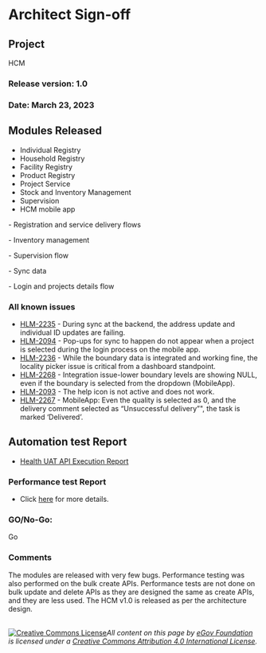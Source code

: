 # Architect Sign-off

## Project

HCM

### Release version: 1.0

### Date: March 23, 2023

## Modules Released

* Individual Registry
* Household Registry
* Facility Registry
* Product Registry
* Project Service
* Stock and Inventory Management
* Supervision
* HCM mobile app

&#x20;     \- Registration and service delivery flows

&#x20;     \- Inventory management

&#x20;     \- Supervision flow

&#x20;     \- Sync data

&#x20;     \- Login and projects details flow





### All known issues

* [HLM-2235](https://digit-discuss.atlassian.net/browse/HLM-2235) - During sync at the backend, the address update and individual ID updates are failing.
* [HLM-2094](https://digit-discuss.atlassian.net/browse/HLM-2094) - Pop-ups for sync to happen do not appear when a project is selected during the login process on the mobile app.
* [HLM-2236](https://digit-discuss.atlassian.net/browse/HLM-2236) - While the boundary data is integrated and working fine, the locality picker issue is critical from a dashboard standpoint.
* [HLM-2268](https://digit-discuss.atlassian.net/browse/HLM-2268) - Integration issue-lower boundary levels are showing NULL, even if the boundary is selected from the dropdown (MobileApp).
* [HLM-2093](https://digit-discuss.atlassian.net/browse/HLM-2093) - The help icon is not active and does not work.
* [HLM-2267](https://digit-discuss.atlassian.net/browse/HLM-2267) - MobileApp: Even the quality is selected as 0, and the delivery comment selected as “Unsuccessful delivery”", the task is marked ‘Delivered’.

## Automation test Report

* [Health UAT API Execution Report](health-uat-api-execution-report.md)

### Performance test Report

* Click [here](performance-report.md) for more details.

### GO/No-Go:&#x20;

Go

### Comments

The modules are released with very few bugs. Performance testing was also performed on the bulk create APIs. Performance tests are not done on bulk update and delete APIs as they are designed the same as create APIs, and they are less used. The HCM v1.0 is released as per the architecture design.

\
[![Creative Commons License](https://i.creativecommons.org/l/by/4.0/80x15.png)_​_](http://creativecommons.org/licenses/by/4.0/)_All content on this page by_ [_eGov Foundation_](https://egov.org.in/) _is licensed under a_ [_Creative Commons Attribution 4.0 International License_](http://creativecommons.org/licenses/by/4.0/)_._
